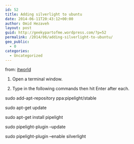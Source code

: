 ```yaml
---
id: 52
title: Adding silverlight to ubuntu
date: 2014-06-11T20:43:12+00:00
author: Omid Hezaveh
layout: post
guid: http://geekypartofme.wordpress.com/?p=52
permalink: /2014/06/adding-silverlight-to-ubuntu/
geo_public:
  - 0
categories:
  - Uncategorized
---
```

from: [itworld](http://www.itworld.com/software/414056/install-silverlight-alternative-pipelight-ubuntu-1404)

1. Open a terminal window.

2. Type in the following commands then hit Enter after each.

sudo add-apt-repository ppa:pipelight/stable
  
sudo apt-get update
  
sudo apt-get install pipelight
  
sudo pipelight-plugin &#8211;update

sudo pipelight-plugin &#8211;enable silverlight